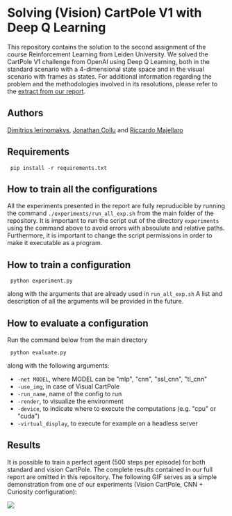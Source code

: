 # Solving (Vision) CartPole V1 with Deep Q Learning
This repository contains the solution to the second assignment of the course Reinforcement Learning from Leiden University. We solved the CartPole V1 challenge from OpenAI using Deep Q Learning, both in the standard scenario with a 4-dimensional state space and in the visual scenario with frames as states. For additional information regarding the problem and the methodologies involved in its resolutions, please refer to the <a href=https://github.com/riccardomajellaro/DeepQLearning/blob/main/report_extract.pdf>extract from our report<a/>.

## Authors
<a href="https://github.com/OhGreat">Dimitrios Ierinomakys</a>, <a href="https://github.com/JonathanCollu">Jonathan Collu</a> and <a href="https://github.com/riccardomajellaro">Riccardo Majellaro</a>

## Requirements
 
```
 pip install -r requirements.txt
```

## How to train all the configurations

All the experiments presented in the report are fully repruducible by running the command
`./experiments/run_all_exp.sh` from the main folder of the repository. It is important to run the script out of the directory `experiments` using the command above to avoid errors with absoulute and relative paths. 
Furthermore, it is important to change the script permissions in order to make it executable as a program.

## How to train a configuration
```
 python experiment.py
```
along with the arguments that are already used in `run_all_exp.sh`
A list and description of all the arguments will be provided in the future.

## How to evaluate a configuration
Run the command below from the main directory
```
 python evaluate.py
```
along with the following arguments:
- `-net MODEL`, where MODEL can be "mlp", "cnn", "ssl_cnn", "tl_cnn"
- `-use_img`, in case of Visual CartPole
- `-run_name`, name of the config to run
- `-render`, to visualize the environment
- `-device`, to indicate where to execute the computations (e.g. "cpu" or "cuda")
- `-virtual_display`, to execute for example on a headless server

## Results
It is possible to train a perfect agent (500 steps per episode) for both standard and vision CartPole. The complete results contained in our full report are omitted in this repository. The following GIF serves as a simple demonstration from one of our experiments (Vision CartPole, CNN + Curiosity configuration):

 ![](https://github.com/riccardomajellaro/DeepQLearning/blob/main/readme_files/cartpole_solved_expampl.gif)
